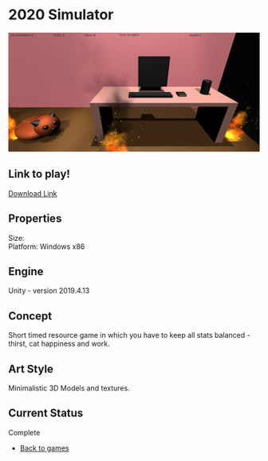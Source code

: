 # 2020 Simulator

![sim2020Banner](/images/sim/sim2020Banner.PNG)

## Link to play!
[Download Link](https://github.com/LauraMariee/AberCompSoc_Game_Jam/releases/latest)

## Properties
Size: <br>
Platform: Windows x86

## Engine
Unity - version 2019.4.13

## Concept
Short timed resource game in which you have to keep all stats balanced - thirst, cat happiness and work. 

## Art Style
Minimalistic 3D Models and textures.

## Current Status
Complete



- [Back to games](/markdown/core/games.html)
